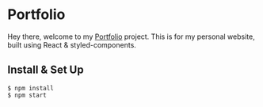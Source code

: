 # Portfolio
Hey there, welcome to my [Portfolio](https://github.com/Tpikl/Portfolio/#readme) project. This is for my personal website, built using React & styled-components.


## Install & Set Up
```
$ npm install
$ npm start
```
